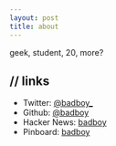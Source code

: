 ```yaml
---
layout: post
title: about
---
```


geek, student, 20, more?

## // links

* Twitter: [@badboy\_](https://twitter.com/badboy_)
* Github: [@badboy](https://github.com/badboy)
* Hacker News: [badboy](http://news.ycombinator.com/user?id=badboy)
* Pinboard: [badboy](http://pinboard.in/u:badboy)
